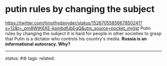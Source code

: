 # putin rules by changing the subject

https://twitter.com/timothydsnyder/status/1526705585667850241?s=12&t=_pm8WtK6XE-kpmbdfJbEgQ&utm_source=pocket_mylist
Putin rules by changing the subject
It is hard for people in other societies to grasp that Putin is a dictator who controls his country's media.
**Russia is an informational autocracy. Why?**

---
status: #⚙️ 
tags: 
related: 